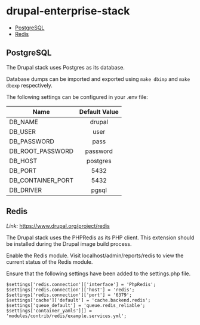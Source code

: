 # drupal-enterprise-stack

* [PostgreSQL](#postgresql)  
* [Redis](#redis)  


## PostgreSQL <a name="postgresql"/>

The Drupal stack uses Postgres as its database. 

Database dumps can be imported and exported using `make dbimp` and `make dbexp` respectively.

The following settings can be configured in your .env file:

| Name        | Default Value           |  
| ------------- |:-------------:|  
| DB_NAME     | drupal | 
| DB_USER    | user      |    
| DB_PASSWORD | pass     |    
| DB_ROOT_PASSWORD | password     |    
| DB_HOST | postgres     |    
| DB_PORT | 5432     |    
| DB_CONTAINER_PORT | 5432     |    
| DB_DRIVER | pgsql     |    


## Redis <a name="redis"/>

*Link:* https://www.drupal.org/project/redis

The Drupal stack uses the PHPRedis as its PHP client. This extension should be installed during the Drupal image build process.

Enable the Redis module. Visit localhost/admin/reports/redis to view the current status of the Redis module.

Ensure that the following settings have been added to the settings.php file.

```
$settings['redis.connection']['interface'] = 'PhpRedis'; 
$settings['redis.connection']['host'] = 'redis';  
$settings['redis.connection']['port'] = '6379';  
$settings['cache']['default'] = 'cache.backend.redis';
$settings['queue_default'] = 'queue.redis_reliable';
$settings['container_yamls'][] = 'modules/contrib/redis/example.services.yml';
```

